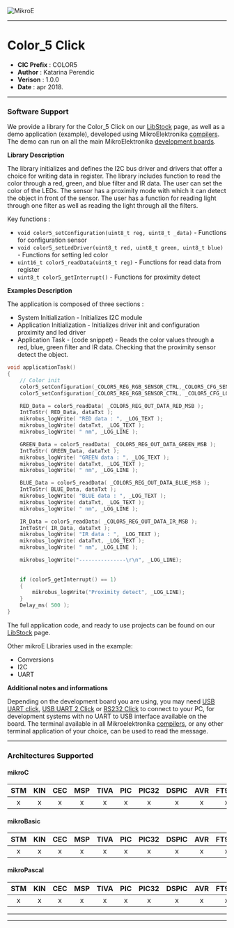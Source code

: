 ![MikroE](http://www.mikroe.com/img/designs/beta/logo_small.png)

---

# Color_5 Click

- **CIC Prefix**  : COLOR5
- **Author**      : Katarina Perendic
- **Verison**     : 1.0.0
- **Date**        : apr 2018.

---

### Software Support

We provide a library for the Color_5 Click on our [LibStock](https://libstock.mikroe.com/projects/view/2402/color-5-click) 
page, as well as a demo application (example), developed using MikroElektronika 
[compilers](http://shop.mikroe.com/compilers). The demo can run on all the main 
MikroElektronika [development boards](http://shop.mikroe.com/development-boards).

**Library Description**

The library initializes and defines the I2C bus driver and drivers that offer a choice for writing data in register.
The library includes function to read the color through a red, green, and blue filter and IR data. The user can set the color of the LEDs.
The sensor has a proximity mode with which it can detect the object in front of the sensor.
The user has a function for reading light through one filter as well as reading the light through all the filters.

Key functions :

- ``` void color5_setConfiguration(uint8_t reg, uint8_t _data) ``` - Functions for configuration sensor
- ``` void color5_setLedDriver(uint8_t red, uint8_t green, uint8_t blue) ``` - Functions for setting led color
- ``` uint16_t color5_readData(uint8_t reg) ``` - Functions for read data from register
- ``` uint8_t color5_getInterrupt() ``` - Functions for proximity detect

**Examples Description**

The application is composed of three sections :

- System Initialization - Initializes I2C module
- Application Initialization - Initializes driver init and configuration proximity and led driver
- Application Task - (code snippet) - Reads the color values through a red, blue, green filter and IR data.
                                      Checking that the proximity sensor detect the object.

```.c
void applicationTask()
{
    // Color init
    color5_setConfiguration(_COLOR5_REG_RGB_SENSOR_CTRL,_COLOR5_CFG_SENSOR_RESET | _COLOR5_CFG_MANUAL_SETTINGS_MODE );
    color5_setConfiguration(_COLOR5_REG_RGB_SENSOR_CTRL, _COLOR5_CFG_LOW_GAIN  | _COLOR5_CFG_MANUAL_SETTINGS_MODE );

    RED_Data = color5_readData( _COLOR5_REG_OUT_DATA_RED_MSB );
    IntToStr( RED_Data, dataTxt );
    mikrobus_logWrite( "RED data : ", _LOG_TEXT );
    mikrobus_logWrite( dataTxt, _LOG_TEXT );
    mikrobus_logWrite( " nm", _LOG_LINE );

    GREEN_Data = color5_readData( _COLOR5_REG_OUT_DATA_GREEN_MSB );
    IntToStr( GREEN_Data, dataTxt );
    mikrobus_logWrite( "GREEN data : ", _LOG_TEXT );
    mikrobus_logWrite( dataTxt, _LOG_TEXT );
    mikrobus_logWrite( " nm", _LOG_LINE );

    BLUE_Data = color5_readData( _COLOR5_REG_OUT_DATA_BLUE_MSB );
    IntToStr( BLUE_Data, dataTxt );
    mikrobus_logWrite( "BLUE data : ", _LOG_TEXT );
    mikrobus_logWrite( dataTxt, _LOG_TEXT );
    mikrobus_logWrite( " nm", _LOG_LINE );

    IR_Data = color5_readData( _COLOR5_REG_OUT_DATA_IR_MSB );
    IntToStr( IR_Data, dataTxt );
    mikrobus_logWrite( "IR data : ", _LOG_TEXT );
    mikrobus_logWrite( dataTxt, _LOG_TEXT );
    mikrobus_logWrite( " nm", _LOG_LINE );

    mikrobus_logWrite("---------------\r\n", _LOG_LINE);
    
    
    if (color5_getInterrupt() == 1)
    {
        mikrobus_logWrite("Proximity detect", _LOG_LINE);
    }
    Delay_ms( 500 );
}
```

The full application code, and ready to use projects can be found on our 
[LibStock](https://libstock.mikroe.com/projects/view/2402/color-5-click) page.

Other mikroE Libraries used in the example:

- Conversions
- I2C
- UART

**Additional notes and informations**

Depending on the development board you are using, you may need 
[USB UART click](http://shop.mikroe.com/usb-uart-click), 
[USB UART 2 Click](http://shop.mikroe.com/usb-uart-2-click) or 
[RS232 Click](http://shop.mikroe.com/rs232-click) to connect to your PC, for 
development systems with no UART to USB interface available on the board. The 
terminal available in all Mikroelektronika 
[compilers](http://shop.mikroe.com/compilers), or any other terminal application 
of your choice, can be used to read the message.

---
### Architectures Supported

#### mikroC

| STM | KIN | CEC | MSP | TIVA | PIC | PIC32 | DSPIC | AVR | FT90x |
|:-:|:-:|:-:|:-:|:-:|:-:|:-:|:-:|:-:|:-:|
| x | x | x | x | x | x | x | x | x | x |

#### mikroBasic

| STM | KIN | CEC | MSP | TIVA | PIC | PIC32 | DSPIC | AVR | FT90x |
|:-:|:-:|:-:|:-:|:-:|:-:|:-:|:-:|:-:|:-:|
| x | x | x | x | x | x | x | x | x | x |

#### mikroPascal

| STM | KIN | CEC | MSP | TIVA | PIC | PIC32 | DSPIC | AVR | FT90x |
|:-:|:-:|:-:|:-:|:-:|:-:|:-:|:-:|:-:|:-:|
| x | x | x | x | x | x | x | x | x | x |

---
---
